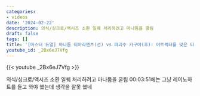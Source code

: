 ```yaml
---
categories:
- videos
date: '2024-02-22'
description: 의식/싱크로/액시즈 소환 일퀘 처리하려고 마나둠을 굴림
draft: false
tags: []
title: '[마스터 듀얼] 마나둠 티아라멘츠(선) vs 파괴수 카구야(후): 어트랙터를 맞은 티아라는 뭘 할 수 있죠?'
youtube_id: _2Bx6eJ7Vfg
---
```



{{< youtube _2Bx6eJ7Vfg >}}

의식/싱크로/액시즈 소환 일퀘 처리하려고 마나둠을 굴림
00:03:51에는 그냥 레이노하트를 들고 와야 했는데 생각을 잘못 했네
